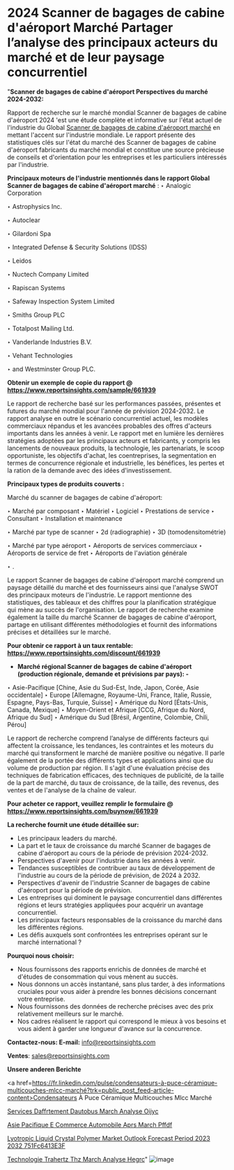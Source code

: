 # 2024 Scanner de bagages de cabine d'aéroport Marché Partager l’analyse des principaux acteurs du marché et de leur paysage concurrentiel

"<strong>Scanner de bagages de cabine d'aéroport Perspectives du marché 2024-2032:</strong>

Rapport de recherche sur le marché mondial Scanner de bagages de cabine d'aéroport 2024 'est une étude complète et informative sur l'état actuel de l'industrie du Global <a href=https://www.reportsinsights.com/sample/661939>Scanner de bagages de cabine d'aéroport marché</a> en mettant l'accent sur l'industrie mondiale. Le rapport présente des statistiques clés sur l'état du marché des Scanner de bagages de cabine d'aéroport fabricants du marché mondial et constitue une source précieuse de conseils et d'orientation pour les entreprises et les particuliers intéressés par l'industrie.

<strong>Principaux moteurs de l'industrie mentionnés dans le rapport Global Scanner de bagages de cabine d'aéroport marché</strong> :
‣ Analogic Corporation

‣ Astrophysics Inc.

‣ Autoclear

‣ Gilardoni Spa

‣ Integrated Defense & Security Solutions (IDSS)

‣ Leidos

‣ Nuctech Company Limited

‣ Rapiscan Systems

‣ Safeway Inspection System Limited

‣ Smiths Group PLC

‣ Totalpost Mailing Ltd.

‣ Vanderlande Industries B.V.

‣ Vehant Technologies

‣ and Westminster Group PLC.

<strong>Obtenir un exemple de copie du rapport @ <a href=https://www.reportsinsights.com/sample/661939>https://www.reportsinsights.com/sample/661939</a></strong>

Le rapport de recherche basé sur les performances passées, présentes et futures du marché mondial pour l'année de prévision 2024-2032. Le rapport analyse en outre le scénario concurrentiel actuel, les modèles commerciaux répandus et les avancées probables des offres d'acteurs importants dans les années à venir. Le rapport met en lumière les dernières stratégies adoptées par les principaux acteurs et fabricants, y compris les lancements de nouveaux produits, la technologie, les partenariats, le scoop opportuniste, les objectifs d'achat, les coentreprises, la segmentation en termes de concurrence régionale et industrielle, les bénéfices, les pertes et la ration de la demande avec des idées d'investissement.

<strong>Principaux types de produits couverts :</strong>

Marché du scanner de bagages de cabine d'aéroport:

‣  Marché par composant
‣ Matériel
‣ Logiciel
‣ Prestations de service
‣ Consultant
‣ Installation et maintenance

‣  Marché par type de scanner
‣ 2d (radiographie)
‣ 3D (tomodensitométrie)

‣  Marché par type aéroport
‣ Aéroports de services commerciaux
‣ Aéroports de service de fret
‣ Aéroports de l'aviation générale

‣  .

Le rapport Scanner de bagages de cabine d'aéroport marché comprend un paysage détaillé du marché et des fournisseurs ainsi que l'analyse SWOT des principaux moteurs de l'industrie. Le rapport mentionne des statistiques, des tableaux et des chiffres pour la planification stratégique qui mène au succès de l'organisation. Le rapport de recherche examine également la taille du marché Scanner de bagages de cabine d'aéroport, partage en utilisant différentes méthodologies et fournit des informations précises et détaillées sur le marché.

<strong>Pour obtenir ce rapport à un taux rentable: <a href=https://www.reportsinsights.com/discount/661939>https://www.reportsinsights.com/discount/661939</a></strong>
<ul>
  <li><strong>Marché régional Scanner de bagages de cabine d'aéroport (production régionale, demande et prévisions par pays): -</strong></li>
</ul>
‣ Asie-Pacifique [Chine, Asie du Sud-Est, Inde, Japon, Corée, Asie occidentale]
‣ Europe [Allemagne, Royaume-Uni, France, Italie, Russie, Espagne, Pays-Bas, Turquie, Suisse]
‣ Amérique du Nord [États-Unis, Canada, Mexique]
‣ Moyen-Orient et Afrique [CCG, Afrique du Nord, Afrique du Sud]
‣ Amérique du Sud [Brésil, Argentine, Colombie, Chili, Pérou]

Le rapport de recherche comprend l’analyse de différents facteurs qui affectent la croissance, les tendances, les contraintes et les moteurs du marché qui transforment le marché de manière positive ou négative. Il parle également de la portée des différents types et applications ainsi que du volume de production par région. Il s'agit d'une évaluation précise des techniques de fabrication efficaces, des techniques de publicité, de la taille de la part de marché, du taux de croissance, de la taille, des revenus, des ventes et de l'analyse de la chaîne de valeur.

<strong>Pour acheter ce rapport, veuillez remplir le formulaire @   <a href=https://www.reportsinsights.com/buynow/661939>https://www.reportsinsights.com/buynow/661939</a></strong>

<strong>La recherche fournit une étude détaillée sur:</strong>
<ul>
  <li>Les principaux leaders du marché.</li>
  <li>La part et le taux de croissance du marché Scanner de bagages de cabine d'aéroport au cours de la période de prévision 2024-2032.</li>
  <li>Perspectives d'avenir pour l'industrie dans les années à venir.</li>
  <li>Tendances susceptibles de contribuer au taux de développement de l'industrie au cours de la période de prévision, de 2024 à 2032.</li>
  <li>Perspectives d'avenir de l'industrie Scanner de bagages de cabine d'aéroport pour la période de prévision.</li>
  <li>Les entreprises qui dominent le paysage concurrentiel dans différentes régions et leurs stratégies appliquées pour acquérir un avantage concurrentiel.</li>
  <li>Les principaux facteurs responsables de la croissance du marché dans les différentes régions.</li>
  <li>Les défis auxquels sont confrontées les entreprises opérant sur le marché international ?</li>
</ul>
<strong>Pourquoi nous choisir:</strong>
<ul>
  <li>Nous fournissons des rapports enrichis de données de marché et d'études de consommation qui vous mènent au succès.</li>
  <li>Nous donnons un accès instantané, sans plus tarder, à des informations cruciales pour vous aider à prendre les bonnes décisions concernant votre entreprise.</li>
  <li>Nous fournissons des données de recherche précises avec des prix relativement meilleurs sur le marché.</li>
  <li>Nos cadres réalisent le rapport qui correspond le mieux à vos besoins et vous aident à garder une longueur d'avance sur la concurrence.</li>
</ul>
<strong>Contactez-nous:
</strong><strong>E-mail:</strong> <a href=mailto:info@reportsinsights.com>info@reportsinsights.com</a>

<strong>Ventes</strong>: <a href=mailto:sales@reportsinsights.com>sales@reportsinsights.com</a>

<strong>Unsere anderen Berichte</strong>

<a href=https://fr.linkedin.com/pulse/condensateurs-à-puce-céramique-multicouches-mlcc-marché?trk=public_post_feed-article-content>Condensateurs À Puce Céramique Multicouches Mlcc Marché</a>

<a href=https://www.linkedin.com/pulse/services-daffr%C3%A8tement-dautobus-march%C3%A9-analyse-oijyc/>Services Daffrtement Dautobus March Analyse Oijyc</a>

<a href=https://www.linkedin.com/pulse/asie-pacifique-e-commerce-automobile-apr%C3%A8s-march%C3%A9-pffdf/>Asie Pacifique E Commerce Automobile Aprs March Pffdf</a>

<a href=https://medium.com/@sakshideshmukh994/lyotropic-liquid-crystal-polymer-market-outlook-forecast-period-2023-2032-751fc6413e3f>Lyotropic Liquid Crystal Polymer Market Outlook Forecast Period 2023 2032 751Fc6413E3F</a>

<a href=https://www.linkedin.com/pulse/technologie-t%C3%A9rahertz-thz-march%C3%A9-analyse-hegrc/>Technologie Trahertz Thz March Analyse Hegrc</a>"
![image](https://github.com/daminid12/RImarketgrowth/assets/158430485/b0f40387-0204-40cb-915b-28fff804ea4a)
